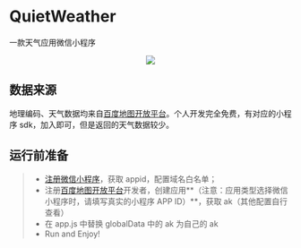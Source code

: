 # QuietWeather
一款天气应用微信小程序
<p align='center'>
    <img src='https://user-gold-cdn.xitu.io/2018/7/5/1646880a97f2c931?w=344&h=344&f=jpeg&s=66247'>
</p>

## 数据来源
地理编码、天气数据均来自[百度地图开放平台](https://lbsyun.baidu.com/)。个人开发完全免费，有对应的小程序 sdk，加入即可，但是返回的天气数据较少。

## 运行前准备
> * [注册微信小程序](https://mp.weixin.qq.com/wxopen/waregister?action=step1)，获取 appid，配置域名白名单；
> * 注册[百度地图开放平台](https://lbsyun.baidu.com/)开发者，创建应用**（注意：应用类型选择微信小程序时，请填写真实的小程序 APP ID）**，获取 ak（其他配置自行查看）
> * 在 app.js 中替换 globalData 中的 ak 为自己的 ak
> * Run and Enjoy!

